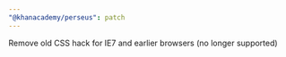 ```yaml
---
"@khanacademy/perseus": patch
---
```


Remove old CSS hack for IE7 and earlier browsers (no longer supported)
